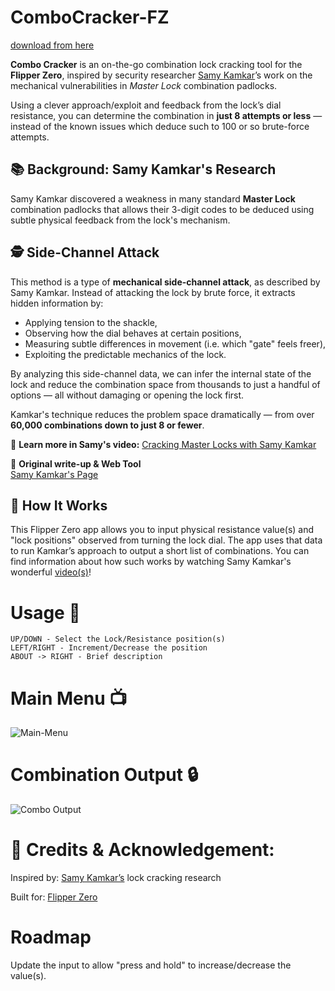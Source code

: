 # ComboCracker-FZ

[download from here](https://github.com/madeon4720/ComboCracker-FZ/releases)

**Combo Cracker** is an on-the-go combination lock cracking tool for the **Flipper Zero**, inspired by security researcher [Samy Kamkar](https://github.com/samyk)’s work on the mechanical vulnerabilities in *Master Lock* combination padlocks.

Using a clever approach/exploit and feedback from the lock’s dial resistance, you can determine the combination in **just 8 attempts or less** — instead of the known issues which deduce such to 100 or so brute-force attempts.

## 📚 Background: Samy Kamkar's Research
Samy Kamkar discovered a weakness in many standard **Master Lock** combination padlocks that allows their 3-digit codes to be deduced using subtle physical feedback from the lock's mechanism.

## 🕵️ Side-Channel Attack

This method is a type of **mechanical side-channel attack**, as described by Samy Kamkar.
Instead of attacking the lock by brute force, it extracts hidden information by:

- Applying tension to the shackle,
- Observing how the dial behaves at certain positions,
- Measuring subtle differences in movement (i.e. which "gate" feels freer),
- Exploiting the predictable mechanics of the lock.

By analyzing this side-channel data, we can infer the internal state of the lock and reduce the combination space from thousands to just a handful of options — all without damaging or opening the lock first.


Kamkar's technique reduces the problem space dramatically — from over **60,000 combinations down to just 8 or fewer**.

🔗 **Learn more in Samy's video:**
[Cracking Master Locks with Samy Kamkar](https://www.youtube.com/watch?v=qkolWO6pAL8)

🔬 **Original write-up & Web Tool**  
[Samy Kamkar's Page](https://samy.pl/masterlock/)

## 🧠 How It Works
This Flipper Zero app allows you to input physical resistance value(s) and "lock positions" observed from turning the lock dial. The app uses that data to run Kamkar’s approach to output a short list of combinations. You can find information about how such works by watching Samy Kamkar's wonderful [video(s)](https://www.youtube.com/watch?v=qkolWO6pAL8)!

# Usage 🔧 
```
UP/DOWN - Select the Lock/Resistance position(s)
LEFT/RIGHT - Increment/Decrease the position
ABOUT -> RIGHT - Brief description
```


# Main Menu 📺 
![Main-Menu](https://github.com/user-attachments/assets/5483bbae-05ba-465c-a3a4-bd6809954f8a)


# Combination Output 🔒 
![Combo Output](https://github.com/user-attachments/assets/0af467b1-27f7-45b5-971a-efd6bf1d58be)


# 🙏 Credits & Acknowledgement:
Inspired by: [Samy Kamkar’s](https://github.com/samyk) lock cracking research


Built for: [Flipper Zero](https://github.com/flipperdevices/flipperzero-firmware)

# Roadmap
Update the input to allow "press and hold" to increase/decrease the value(s).
